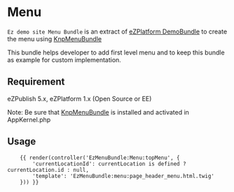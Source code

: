# Menu

`Ez demo site Menu Bundle` is an extract of [eZPlatform DemoBundle](https://github.com/ezsystems/DemoBundle) to create the menu using [KnpMenuBundle](http://symfony.com/doc/master/bundles/KnpMenuBundle/index.html)

This bundle helps developer to add first level menu and to keep this bundle as example for custom implementation.

## Requirement

eZPublish 5.x, eZPlatform 1.x (Open Source or EE)

Note: Be sure that [KnpMenuBundle](http://symfony.com/doc/master/bundles/KnpMenuBundle/index.html) is installed and activated in AppKernel.php
  
## Usage

```
    {{ render(controller('EzMenuBundle:Menu:topMenu', {
        'currentLocationId': currentLocation is defined ? currentLocation.id : null,
        'template': 'EzMenuBundle:menu:page_header_menu.html.twig'
    })) }}
```

